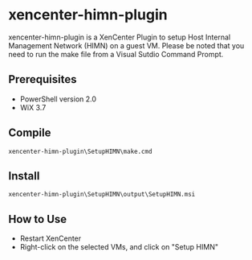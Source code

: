 xencenter-himn-plugin
=====================

xencenter-himn-plugin is a XenCenter Plugin to setup Host Internal Management Network (HIMN) on a guest VM. Please be noted that you need to run the make file from a Visual Sutdio Command Prompt.

Prerequisites
-------------

+ PowerShell version 2.0
+ WiX 3.7

Compile
-------

	xencenter-himn-plugin\SetupHIMN\make.cmd

Install
-------

	xencenter-himn-plugin\SetupHIMN\output\SetupHIMN.msi


How to Use
----------

+ Restart XenCenter
+ Right-click on the selected VMs, and click on "Setup HIMN"
